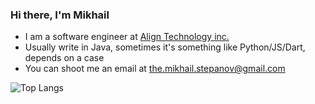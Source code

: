 ### Hi there, I'm Mikhail

- I am a software engineer at [Align Technology inc.](https://www.aligntech.com/)
- Usually write in Java, sometimes it's something like Python/JS/Dart, depends on a case
- You can shoot me an email at [the.mikhail.stepanov@gmail.com](mailto:the.mikhail.stepanov@gmail.com)

![Top Langs](https://github-readme-stats.vercel.app/api/top-langs/?username=mikhail-stepanov&layout=compact&exclude_repo=together-admin,together-mobile,earth-observation)

